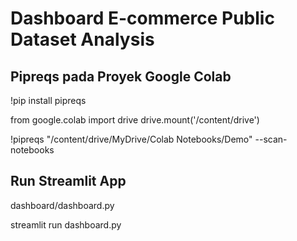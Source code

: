 # Dashboard E-commerce Public Dataset Analysis

## Pipreqs pada Proyek Google Colab
!pip install pipreqs

from google.colab import drive
drive.mount('/content/drive')

!pipreqs "/content/drive/MyDrive/Colab Notebooks/Demo" --scan-notebooks

## Run Streamlit App
dashboard/dashboard.py

streamlit run dashboard.py
